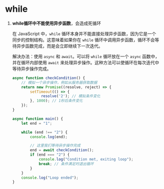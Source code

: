 # while

1. **while循环中不能使用异步函数**，会造成死循环

   在 JavaScript 中，`while` 循环本身并不能直接处理异步函数，因为它是一个同步的控制结构。这意味着如果你在 `while` 循环中调用异步函数，循环不会等待异步函数完成，而是会立即继续下一次迭代。

   解决办法：使用 `async` 和 `await`。可以将 `while` 循环放在一个 `async` 函数中，并在循环内部使用 `await` 来处理异步操作。这种方法可以使循环在每次迭代中等待异步操作完成。

   ```javascript
   async function checkCondition() {
       // 模拟一个异步操作，例如从服务器获取数据
       return new Promise((resolve, reject) => {
           setTimeout(() => {
          		resolve('2'); // 模拟条件变化
           }, 1000); // 1秒后条件变化
       });
   }
   
   async function main() {
       let end = "1";
   
       while (end !== "2") {
           console.log(end);
   
           // 这里我们等待异步操作完成
           end = await checkCondition();
           if (end === "2") {
               console.log("Condition met, exiting loop");
               break; // 条件满足时退出循环
           }
       }
       console.log("Loop ended");
   }
   ```

   